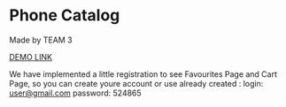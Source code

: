 # Phone Catalog

Made by TEAM 3

[DEMO LINK](https://fs-aug24-team3.github.io/group_project_catalog/)

We have implemented a little registration to see Favourites Page and Cart Page, so you can create youre account or use already created :
  login: user@gmail.com
  password: 524865
